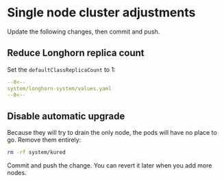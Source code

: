 # Single node cluster adjustments

Update the following changes, then commit and push.

## Reduce Longhorn replica count

Set the `defaultClassReplicaCount` to 1:

```yaml title="system/longhorn-system/values.yaml" hl_lines="6"
--8<--
system/longhorn-system/values.yaml
--8<--
```

## Disable automatic upgrade

Because they will try to drain the only node, the pods will have no place to go.
Remove them entirely:

```sh
rm -rf system/kured
```

Commit and push the change.
You can revert it later when you add more nodes.
